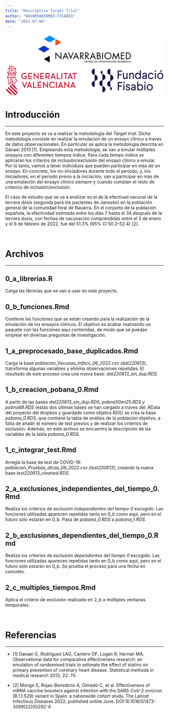 ```yaml
---
title: "Descriptivo Target Trial"
author: "NAVARRABIOMED-FISABIO"
date: "2022-07-08"
---
```


![](logo_compuesto.png)

# Introducción

*****

En este proyecto se va a realizar la metodología del *Target trial*. Dicha metodología consiste en realizar la emulación de un ensayo clínico a través de datos observacionales. En particular se aplica la metodología descrita en Danaei 2013 [1]. Empleando esta metodología, se van a emular múltiples ensayos con diferentes tiempos índice. Para cada tiempo índice se aplicaran los criterios de inclusión/exclusión del ensayo clínico a emular. Por lo tanto, vamos a tener individuos que pueden participar en más de un ensayo. En concreto, los no-iniciadores durante todo el periodo, y, los iniciadores, en el periodo previo a la iniciación, van a participar en más de una emulación del ensayo clínico siempre y cuando cumplan el resto de criterios de inclusión/exclusión.

El caso de estudio que se va a analizar es el de la efectivad vacunal de la tercera dosis (segunda para los pacientes de Janssen) en la población general de la comunidad foral de Navarra. En el conjunto de la población española, la efectividad estimada entre los días 7 hasta el 34 después de la tercera dosis, con fechas de vacunación comprendidas entre el 3 de enero y el 6 de febrero de 2022, fue del 51.3% (95% CI 50.2–52.4) [2]. 

<br>

# Archivos

***

## 0_a_librerias.R

Carga las librerías que se van a usar en este proyecto.

## 0_b_funciones.Rmd

Contiene las funciones que se están creando para la realización de la emulación de los ensayos clínicos. El objetivo es acabar realizando un paquete con las funciones aquí contenidas, de modo que se puedan emplear en diversas preguntas de investigación.

## 1_a_preprocesado_base_duplicados.Rmd

Carga la base *poblacion_Vacunas_Infecc_06_2022.csv (dat220613)*, transforma algunas variables y elimina observaciones repetidas. El resultado de este proceso crea una nueva base: *dat220613_sin_dup.RDS*.

## 1_b_creacion_pobana_0.Rmd

A partir de las bases *dat220613_sin_dup.RDS*, *pobna50en25.RDS* y *pobna88.RDS* (estas dos últimas bases se han cargado a traves del .RData del proyecto del dropbox y guardado como objetos.RDS) se crea la base *pobana_0.RDS*, que contiene la tabla de análisis de la población objetivo, a falta de añadir el número de test previos y de realizar los criterios de exclusión. Además, en este archivo se encuentra la descripción de las variables de la tabla *pobana_0.RDS*.

## 1_c_integrar_test.Rmd

Arregla la base de test de COVID-19: *poblacion_Pruebas_dtcas_06_2022.csv (test220613)*, creando la nueva base *test220613_cleaned.RDS*.

## 2_a_exclusiones_independientes_del_tiempo_0.Rmd

Realiza los criterios de exclusión *independientes del tiempo 0* escogido. Las funciones utilizadas aparecen repetidas tanto en 0_b como aquí, pero en el futuro sólo estarán en 0_b. Pasa de *pobana_0.RDS* a *pobana_1.RDS*.

## 2_b_exclusiones_dependientes_del_tiempo_0.Rmd

Realiza los criterios de exclusión *dependientes del tiempo 0* escogido. Las funciones utilizadas aparecen repetidas tanto en 0_b como aquí, pero en el futuro sólo estarán en 0_b. Se prueba el proceso para una fecha en concreto.

## 2_c_multiples_tiempos.Rmd

Aplica el criterio de exclusión realizado en 2_b a múltiples ventanas temporales.

<br>

# Referencias

***

- [1] Danaei G, Rodríguez LAG, Cantero OF, Logan R, Hernán MA. Observational data for comparative effectiveness research: an emulation of randomised trials to estimate the effect of statins on primary prevention of coronary heart disease. Statistical methods in medical research 2013; 22: 70.

- [2] Monge S, Rojas-Benedicto A, Olmedo C, et al. Effectiveness of mRNA vaccine boosters against infection with the SARS-CoV-2 omicron (B.1.1.529) variant in Spain: a nationwide cohort study. The Lancet Infectious Diseases 2022; published online June. DOI:10.1016/S1473-3099(22)00292-4.
